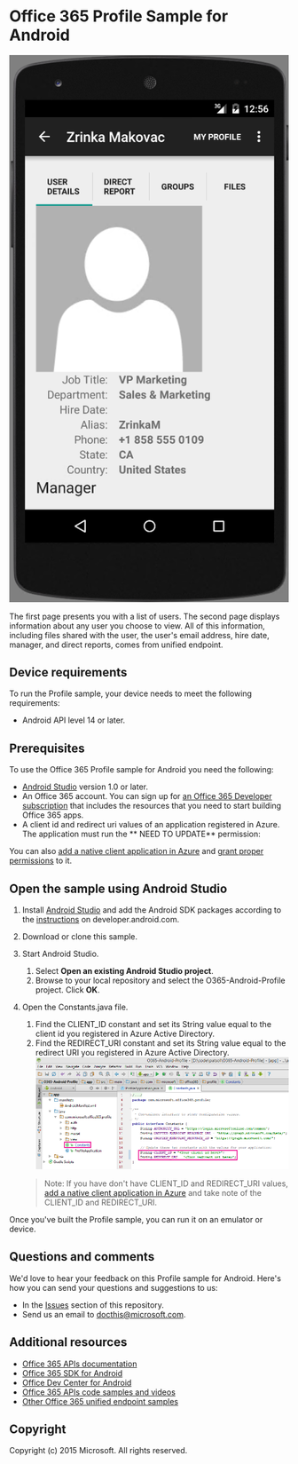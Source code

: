 # Office 365 Profile Sample for Android

![Office 365 Profile sample](/readme-images/O365-Android-Profile-Thumbnail.png)

The first page presents you with a list of users. The second page displays information about any user you choose to view. All of this information, including files shared with the user, the user's email address, hire date, manager, and direct reports, comes from unified endpoint.

## Device requirements

To run the Profile sample, your device needs to meet the following requirements:

* Android API level 14 or later.
 
## Prerequisites

To use the Office 365 Profile sample for Android you need the following:

* [Android Studio](http://developer.android.com/sdk/index.html) version 1.0 or later.
* An Office 365 account. You can sign up for [an Office 365 Developer subscription](http://aka.ms/o365-android-connect-signup) that includes the resources that you need to start building Office 365 apps.
* A client id and redirect uri values of an application registered in Azure. The application must run the **	NEED TO UPDATE** permission:

You can also [add a native client application in Azure](http://aka.ms/o365-android-connect-addapp) and [grant proper permissions](https://github.com/OfficeDev/O365-Android-Profile/wiki/Grant-permissions-to-the-Profile-application-in-Azure) to it.

## Open the sample using Android Studio

1. Install [Android Studio](http://developer.android.com/tools/studio/index.html#install-updates) and add the Android SDK packages according to the [instructions](http://developer.android.com/sdk/installing/adding-packages.html) on developer.android.com.
2. Download or clone this sample.
3. Start Android Studio.
	1. Select **Open an existing Android Studio project**.
	2. Browse to your local repository and select the O365-Android-Profile project. Click **OK**.
4. Open the Constants.java file.
	1. Find the CLIENT\_ID constant and set its String value equal to the client id you registered in Azure Active Directory.
	2. Find the REDIRECT\_URI constant and set its String value equal to the redirect URI you registered in Azure Active Directory.
    ![Office 365 Profile sample](/readme-images/O365-Android-Profile-Constants.png "Client ID and Redirect URI values in Constants file")

    > Note: If you have don't have CLIENT\_ID and REDIRECT\_URI values, [add a native client application in Azure](https://msdn.microsoft.com/library/azure/dn132599.aspx#BKMK_Adding) and take note of the CLIENT\_ID and REDIRECT_URI.

Once you've built the Profile sample, you can run it on an emulator or device.

## Questions and comments

We'd love to hear your feedback on this Profile sample for Android. Here's how you can send your questions and suggestions to us:

* In the [Issues](https://github.com/OfficeDev/O365-Android-Profile/issues) section of this repository.
* Send us an email to [docthis@microsoft.com](mailto:docthis@microsoft.com?subject=Feedback%20on%20the%20Office%20365%20Profile%20sample%20for%20Android).
  
## Additional resources

* [Office 365 APIs documentation](http://aka.ms/o365-android-connect-platformoverview)
* [Office 365 SDK for Android](http://aka.ms/o365-android-connect-sdk)
* [Office Dev Center for Android](http://aka.ms/o365-android-connect-getstarted)
* [Office 365 APIs code samples and videos](http://aka.ms/o365-android-connect-codesamples)
* [Other Office 365 unified endpoint samples](http://aka.ms/o365-unified-endpoint-codesamples) 

## Copyright
Copyright (c) 2015 Microsoft. All rights reserved.